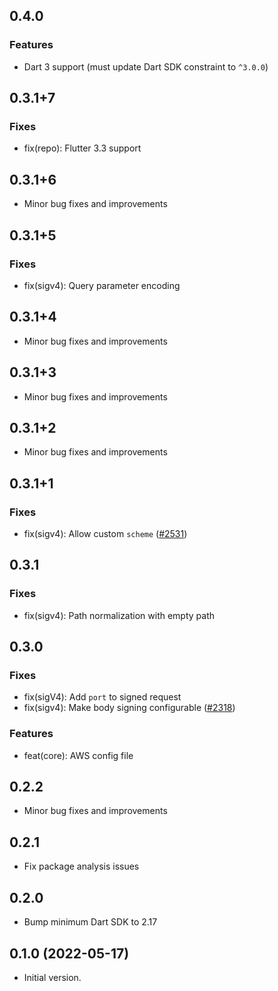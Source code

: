 ## 0.4.0

### Features
- Dart 3 support (must update Dart SDK constraint to `^3.0.0`)

## 0.3.1+7

### Fixes
- fix(repo): Flutter 3.3 support

## 0.3.1+6

- Minor bug fixes and improvements

## 0.3.1+5

### Fixes
- fix(sigv4): Query parameter encoding

## 0.3.1+4

- Minor bug fixes and improvements

## 0.3.1+3

- Minor bug fixes and improvements

## 0.3.1+2

- Minor bug fixes and improvements

## 0.3.1+1

### Fixes
- fix(sigv4): Allow custom `scheme` ([#2531](https://github.com/aws-amplify/amplify-flutter/pull/2531))

## 0.3.1

### Fixes
- fix(sigv4): Path normalization with empty path

## 0.3.0

### Fixes
- fix(sigV4): Add `port` to signed request
- fix(sigv4): Make body signing configurable ([#2318](https://github.com/aws-amplify/amplify-flutter/pull/2318))

### Features
- feat(core): AWS config file

## 0.2.2

- Minor bug fixes and improvements

## 0.2.1

- Fix package analysis issues

## 0.2.0

- Bump minimum Dart SDK to 2.17

## 0.1.0 (2022-05-17)

- Initial version.
